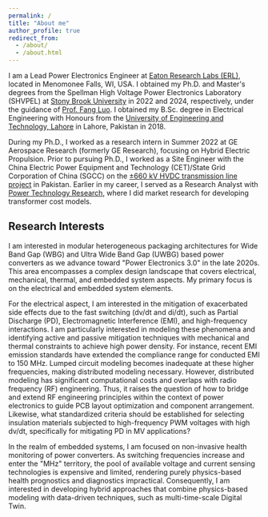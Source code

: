 ```yaml
---
permalink: /
title: "About me"
author_profile: true
redirect_from: 
  - /about/
  - /about.html
---
```


I am a Lead Power Electronics Engineer at [Eaton Research Labs (ERL)](https://www.eaton.com/us/en-us/company/research-and-development.html), located in Menomonee Falls, WI, USA. I obtained my Ph.D. and Master's degrees from the Spellman High Voltage Power Electronics Laboratory (SHVPEL) at [Stony Brook University](https://www.stonybrook.edu) in 2022 and 2024, respectively, under the guidance of [Prof. Fang Luo](https://www.stonybrook.edu/commcms/electrical/people/-core_faculty/luo_fang). I obtained my B.Sc. degree in Electrical Engineering with Honours from the [University of Engineering and Technology, Lahore](https://www.uet.edu.pk/home/) in Lahore, Pakistan in 2018.

During my Ph.D., I worked as a research intern in Summer 2022 at GE Aerospace Research (formerly GE Research), focusing on Hybrid Electric Propulsion. Prior to pursuing Ph.D., I worked as a Site Engineer with the China Electric Power Equipment and Technology (CET)/State Grid Corporation of China (SGCC) on the [±660 kV HVDC transmission line project](https://cpec.gov.pk/project-details/17) in Pakistan. Earlier in my career, I served as a Research Analyst with [Power Technology Research](https://ptr.inc), where I did market research for developing transformer cost models.


Research Interests
-----
I am interested in modular heterogeneous packaging architectures for Wide Band Gap (WBG) and Ultra Wide Band Gap (UWBG) based power converters as we advance toward "Power Electronics 3.0" in the late 2020s. This area encompasses a complex design landscape that covers electrical, mechanical, thermal, and embedded system aspects. My primary focus is on the electrical and embedded system elements.

For the electrical aspect, I am interested in the mitigation of exacerbated side effects due to the fast switching (dv/dt and di/dt), such as Partial Discharge (PD), Electromagnetic Interference (EMI), and high-frequency interactions. I am particularly interested in modeling these phenomena and identifying active and passive mitigation techniques with mechanical and thermal constraints to achieve high power density. For instance, recent EMI emission standards have extended the compliance range for conducted EMI to 150 MHz. Lumped circuit modeling becomes inadequate at these higher frequencies, making distributed modeling necessary. However, distributed modeling has significant computational costs and overlaps with radio frequency (RF) engineering. Thus, it raises the question of how to bridge and extend RF engineering principles within the context of power electronics to guide PCB layout optimization and component arrangement. Likewise, what standardized criteria should be established for selecting insulation materials subjected to high-frequency PWM voltages with high dv/dt, specifically for mitigating PD in MV applications?

In the realm of embedded systems, I am focused on non-invasive health monitoring of power converters. As switching frequencies increase and enter the "MHz" territory, the pool of available voltage and current sensing technologies is expensive and limited, rendering purely physics-based health prognostics and diagnostics impractical. Consequently, I am interested in developing hybrid approaches that combine physics-based modeling with data-driven techniques, such as multi-time-scale Digital Twin.
